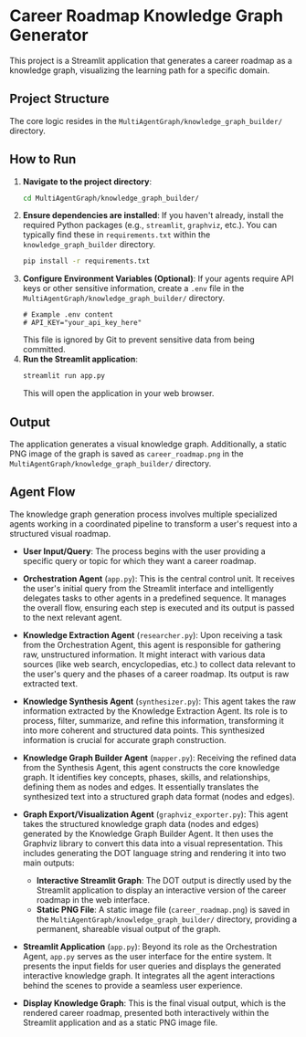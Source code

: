 # Career Roadmap Knowledge Graph Generator

This project is a Streamlit application that generates a career roadmap as a knowledge graph, visualizing the learning path for a specific domain.

## Project Structure

The core logic resides in the `MultiAgentGraph/knowledge_graph_builder/` directory.

## How to Run

1.  **Navigate to the project directory**:
    ```bash
    cd MultiAgentGraph/knowledge_graph_builder/
    ```
2.  **Ensure dependencies are installed**:
    If you haven't already, install the required Python packages (e.g., `streamlit`, `graphviz`, etc.). You can typically find these in `requirements.txt` within the `knowledge_graph_builder` directory.
    ```bash
    pip install -r requirements.txt
    ```
3.  **Configure Environment Variables (Optional)**:
    If your agents require API keys or other sensitive information, create a `.env` file in the `MultiAgentGraph/knowledge_graph_builder/` directory.
    ```
    # Example .env content
    # API_KEY="your_api_key_here"
    ```
    This file is ignored by Git to prevent sensitive data from being committed.
4.  **Run the Streamlit application**:
    ```bash
    streamlit run app.py
    ```
    This will open the application in your web browser.

## Output

The application generates a visual knowledge graph. Additionally, a static PNG image of the graph is saved as `career_roadmap.png` in the `MultiAgentGraph/knowledge_graph_builder/` directory.

## Agent Flow

The knowledge graph generation process involves multiple specialized agents working in a coordinated pipeline to transform a user's request into a structured visual roadmap.

*   **User Input/Query**: The process begins with the user providing a specific query or topic for which they want a career roadmap.

*   **Orchestration Agent** (`app.py`): This is the central control unit. It receives the user's initial query from the Streamlit interface and intelligently delegates tasks to other agents in a predefined sequence. It manages the overall flow, ensuring each step is executed and its output is passed to the next relevant agent.

*   **Knowledge Extraction Agent** (`researcher.py`): Upon receiving a task from the Orchestration Agent, this agent is responsible for gathering raw, unstructured information. It might interact with various data sources (like web search, encyclopedias, etc.) to collect data relevant to the user's query and the phases of a career roadmap. Its output is raw extracted text.

*   **Knowledge Synthesis Agent** (`synthesizer.py`): This agent takes the raw information extracted by the Knowledge Extraction Agent. Its role is to process, filter, summarize, and refine this information, transforming it into more coherent and structured data points. This synthesized information is crucial for accurate graph construction.

*   **Knowledge Graph Builder Agent** (`mapper.py`): Receiving the refined data from the Synthesis Agent, this agent constructs the core knowledge graph. It identifies key concepts, phases, skills, and relationships, defining them as nodes and edges. It essentially translates the synthesized text into a structured graph data format (nodes and edges).

*   **Graph Export/Visualization Agent** (`graphviz_exporter.py`): This agent takes the structured knowledge graph data (nodes and edges) generated by the Knowledge Graph Builder Agent. It then uses the Graphviz library to convert this data into a visual representation. This includes generating the DOT language string and rendering it into two main outputs:
    *   **Interactive Streamlit Graph**: The DOT output is directly used by the Streamlit application to display an interactive version of the career roadmap in the web interface.
    *   **Static PNG File**: A static image file (`career_roadmap.png`) is saved in the `MultiAgentGraph/knowledge_graph_builder/` directory, providing a permanent, shareable visual output of the graph.

*   **Streamlit Application** (`app.py`): Beyond its role as the Orchestration Agent, `app.py` serves as the user interface for the entire system. It presents the input fields for user queries and displays the generated interactive knowledge graph. It integrates all the agent interactions behind the scenes to provide a seamless user experience.

*   **Display Knowledge Graph**: This is the final visual output, which is the rendered career roadmap, presented both interactively within the Streamlit application and as a static PNG image file.
